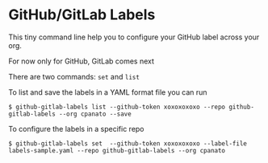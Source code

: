 # GitHub/GitLab Labels

This tiny command line help you to configure your GitHub label across your org.

For now only for GitHub, GitLab comes next

There are two commands: `set` and `list`

To list and save the labels in a YAML format file you can run

```shell
$ github-gitlab-labels list --github-token xoxoxoxoxo --repo github-gitlab-labels --org cpanato --save
```

To configure the labels in a specific repo

```shell
$ github-gitlab-labels set  --github-token xoxoxoxoxo --label-file labels-sample.yaml --repo github-gitlab-labels --org cpanato
```

